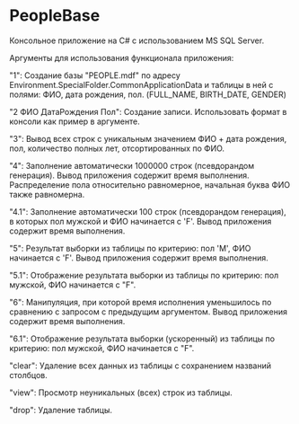 # PeopleBase

Консольное приложение на C# с использованием MS SQL Server.

Аргументы для использования функционала приложения:

"1": Создание базы "PEOPLE.mdf" по адресу Environment.SpecialFolder.CommonApplicationData и таблицы в ней с полями: ФИО, дата рождения, пол. (FULL_NAME, BIRTH_DATE, GENDER)

"2 ФИО ДатаРождения Пол": Создание записи. Использовать формат в консоли как пример в аргументе.

"3": Вывод всех строк с уникальным значением ФИО + дата рождения, пол, количество полных лет, отсортированных по ФИО.

"4": Заполнение автоматически 1000000 строк (псевдорандом генерация). Вывод приложения содержит время выполнения. Распределение пола относительно равномерное, начальная буква ФИО также равномерна.

"4.1": Заполнение автоматически 100 строк (псевдорандом генерация), в которых пол мужской и ФИО начинается с 'F'. Вывод приложения содержит время выполнения.

"5": Результат выборки из таблицы по критерию: пол 'M', ФИО начинается с 'F'. Вывод приложения содержит время выполнения.

"5.1": Отображение результата выборки из таблицы по критерию: пол мужской, ФИО начинается с "F".

"6": Манипуляция, при которой время исполнения уменьшилось по сравнению с запросом с предыдущим аргументом. Вывод приложения содержит время выполнения.

"6.1": Отображение результата выборки (ускоренный) из таблицы по критерию: пол мужской, ФИО начинается с "F". 

"clear": Удаление всех данных из таблицы с сохранением названий столбцов.

"view": Просмотр неуникальных (всех) строк из таблицы.

"drop": Удаление таблицы.